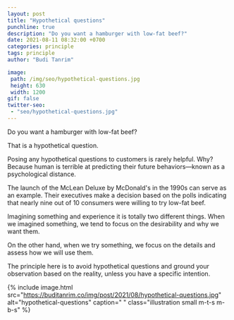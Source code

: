 ```yaml
---
layout: post
title: "Hypothetical questions"
punchline: true
description: "Do you want a hamburger with low-fat beef?"
date: 2021-08-11 08:32:00 +0700
categories: principle
tags: principle
author: "Budi Tanrim"

image:
 path: /img/seo/hypothetical-questions.jpg
 height: 630
 width: 1200
gif: false
twitter-seo: 
 - "seo/hypothetical-questions.jpg"
---
```


Do you want a hamburger with low-fat beef?

That is a hypothetical question.

Posing any hypothetical questions to customers is rarely helpful. Why? Because human is terrible at predicting their future behaviors—known as a psychological distance.

The launch of the McLean Deluxe by McDonald's in the 1990s can serve as an example. Their executives make a decision based on the polls indicating that nearly nine out of 10 consumers were willing to try low-fat beef.

Imagining something and experience it is totally two different things. When we imagined something, we tend to focus on the desirability and why we want them. 

On the other hand, when we try something, we focus on the details and assess how we will use them.

The principle here is to avoid hypothetical questions and ground your observation based on the reality, unless you have a specific intention.

{% include image.html 
src="https://buditanrim.co/img/post/2021/08/hypothetical-questions.jpg" 
alt="hypothetical-questions" 
caption=" "
class="illustration small m-t-s m-b-s" %}
